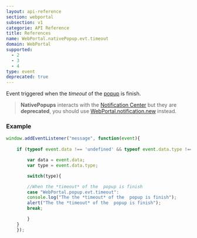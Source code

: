 ```yaml
---
layout: api-reference
section: webportal
subsection: v1
categorie: API Reference
title: References
name: WebPortal.nativePopup.evt.timeout
domain: WebPortal
supported:
  - 2
  - 3
  - 4
type: event
deprecated: true
---
```


Event triggered when the *timeout* of the [popup]({{site.baseurl}}/webportal/v1/api-reference/webportal-popup-open#article) is finish.

> **NativePopups** interacts with the [Notification Center]({{site.baseurl}}/webportal/v1/advanced-features/notification/#article) but they are **deprecated**, you should use [WebPortal.notification.new]({{site.baseurl}}/webportal/v1/api-reference/webportal-notification-new.html#article) instead.

### Example

```javascript
window.addEventListener("message", function(event){
	
	if (typeof event.data !== 'undefined' && typeof event.data.type !== 'undefined' ){

	    var data = event.data;
	    var type = event.data.type;

	    switch(type){

	    //When the *timeout* of the  popup is finish
	    case "WebPortal.popup.evt.timeout":
		console.log("The the *timeout* of the  popup is finish");
		alert("The the *timeout* of the  popup is finish");
		break;

	    }
	}
    });
```